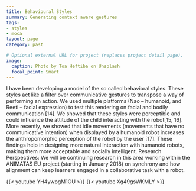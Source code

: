 ```yaml
---
title: Behavioural Styles
summary: Generating context aware gestures
tags:
- styles
- moca
layout: page
category: past

# Optional external URL for project (replaces project detail page).
image:
  caption: Photo by Toa Heftiba on Unsplash
  focal_point: Smart
---
```


I have been developing a model of the so called behavioral styles. These styles act like a filter over
communicative gestures to transpose a way of performing an action. We used multiple platforms (Nao – humanoid,
and Reeti – facial expression) to test this rendering on facial and bodily communication [14]. We showed
that these styles were perceptible and could influence the attitude of the child interacting with the
robot[15, 16].
More recently, we showed that idle movements (movements that have no communicative intention) when
displayed by a humanoid robot increases the anthropomorphic perception of the robot by the user
[17].
These findings help in designing more natural interaction with humanoid robots, making them more acceptable
and socially intelligent.
Research Perspectives: We will be continuing research in this area working within the ANIMATAS EU project
(starting in January 2018) on synchrony and how alignment can keep learners engaged in a collaborative task with a
robot.

{{< youtube YH4ywpgM1OU >}}
{{< youtube Xg49gsWKMLY >}}